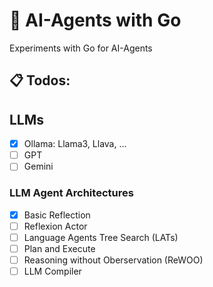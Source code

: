 # 🤖 AI-Agents with Go

Experiments with Go for AI-Agents

## 📋 Todos:

## LLMs

- [x] Ollama: Llama3, Llava, ...
- [ ] GPT
- [ ] Gemini

### LLM Agent Architectures

- [x] Basic Reflection
- [ ] Reflexion Actor
- [ ] Language Agents Tree Search (LATs)
- [ ] Plan and Execute
- [ ] Reasoning without Oberservation (ReWOO)
- [ ] LLM Compiler
